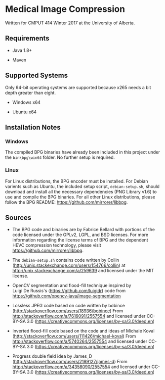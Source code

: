 # Medical Image Compression

Written for CMPUT 414 Winter 2017 at the University of Alberta.

## Requirements

* Java 1.8+

* Maven 

## Supported Systems

Only 64-bit operating systems are supported because x265 needs a bit depth 
greater than eight.

* Windows x64

* Ubuntu x64

## Installation Notes

### Windows

The compiled BPG binaries have already been included in this project under the 
`bin\bpg\win64` folder. No further setup is required.

### Linux

For Linux distributions, the BPG encoder must be installed. For Debian varients 
such as Ubuntu, the included setup script, `debian-setup.sh`, should download 
and install all the necessary dependencies (PNG Library v1.6) to use and 
compile the BPG binaries. For all other Linux distributions, please follow the 
BPG README: https://github.com/mirrorer/libbpg.

## Sources

* The BPG code and binaries are by Fabrice Bellard with portions of the code 
  licensed under the GPLv2, LGPL, and BSD licenses. For more information 
  regarding the license terms of BPG and the dependent HEVC compression 
  technology, please visit https://github.com/mirrorer/libbpg.

* The `debian-setup.sh` contains code written by 
  Collin (http://unix.stackexchange.com/users/154766/collin) at 
  http://unix.stackexchange.com/a/259639 and licensed under the MIT license.

* OpenCV segmentation and flood-fill technique inspired by  
  Luigi De Russis's (https://github.com/luigidr) code from  
  https://github.com/opencv-java/image-segmentation
  
* Lossless JPEG code based on code written by 
  bobince (http://stackoverflow.com/users/18936/bobince)
  From http://stackoverflow.com/a/7619091/2557554 and licensed under 
  CC-BY-SA 3.0 (https://creativecommons.org/licenses/by-sa/3.0/deed.en)

* Inverted flood-fill code based on the code and ideas of 
  Michale Koval (http://stackoverflow.com/users/111426/michael-koval)
  From http://stackoverflow.com/a/5740264/2557554 and licensed under 
  CC-BY-SA 3.0 (https://creativecommons.org/licenses/by-sa/3.0/deed.en)
  
* Progress double field idea by 
  James_D (http://stackoverflow.com/users/2189127/james-d)
  From http://stackoverflow.com/a/34358090/2557554 and licensed under
  CC-BY-SA 3.0 (https://creativecommons.org/licenses/by-sa/3.0/deed.en)

